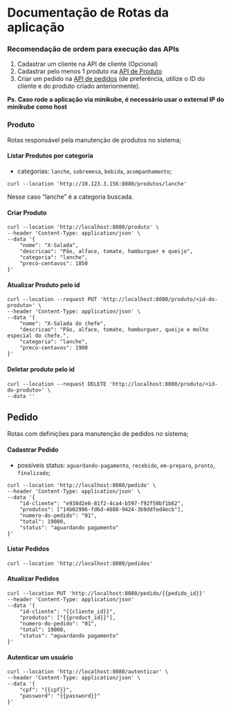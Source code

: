 # Documentação de Rotas da aplicação

### Recomendação de ordem para execução das APIs

1. Cadastrar um cliente na API de cliente (Opcional)
2. Cadastrar pelo menos 1 produto na [API de Produto](#produto)
3. Criar um pedido na [API de pedidos](#pedido) (de preferência, utilize o ID do cliente e do produto criado anteriormente).

**Ps. Caso rode a aplicação via minikube, é necessário usar o external IP do minikube como host**

### Produto

Rotas responsável pela manutenção de produtos no sistema;

#### Listar Produtos por categoria

- categorias: `lanche`, `sobremesa`, `bebida`, `acompanhamento`;

```cURL
curl --location 'http://10.123.3.156:8080/produtos/lanche'
```

Nesse caso “lanche” é a categoria buscada.

#### Criar Produto

```cURL
curl --location 'http://localhost:8080/produto' \
--header 'Content-Type: application/json' \
--data '{
    "nome": "X-Salada",
    "descricao": "Pão, alface, tomate, hamburguer e queijo",
    "categoria": "lanche",
    "preco-centavos": 1850
}'
```

#### Atualizar Produto pelo id

```cURL
curl --location --request PUT 'http://localhost:8080/produto/<id-do-produto>' \
--header 'Content-Type: application/json' \
--data '{
    "nome": "X-Salada do chefe",
    "descricao": "Pão, alface, tomate, hamburguer, queijo e molho especial do chefe.",
    "categoria": "lanche",
    "preco-centavos": 1900
}'
```

#### Deletar produto pelo id

```cURL
curl --location --request DELETE 'http://localhost:8080/produto/<id-do-produto>' \
--data ''
```

## Pedido

Rotas com definições para manutenção de pedidos no sistema;

#### Cadastrar Pedido

- possíveis status: `aguardando-pagamento`, `recebido`, `em-preparo`, `pronto`, `finalizado`;

```cURL
curl --location 'http://localhost:8080/pedido' \
--header 'Content-Type: application/json' \
--data '{
    "id-cliente": "e938d2e6-81f2-4ca4-b597-f92f50bf1b62",
    "produtos": ["14b02996-fd6d-4688-9424-3b9ddfed4ecb"],
    "numero-do-pedido": "01",
    "total": 19000,
    "status": "aguardando pagamento"
}'
```

#### Listar Pedidos

```cURL
curl --location 'http://localhost:8080/pedidos'
```

#### Atualizar Pedidos

```cURL
curl --location PUT 'http://localhost:8080/pedido/{{pedido_id}}'
--header 'Content-Type: application/json'
--data '{
    "id-cliente": "{{cliente_id}}",
    "produtos": ["{{product_id}}"],
    "numero-do-pedido": "01",
    "total": 19000,
    "status": "aguardando pagamento"
}'
```

#### Autenticar um usuário

```cURL
curl --location 'http://localhost:8080/autenticar' \
--header 'Content-Type: application/json' \
--data '{
    "cpf": "{{cpf}}",
    "password": "{{password}}"
}'
```
